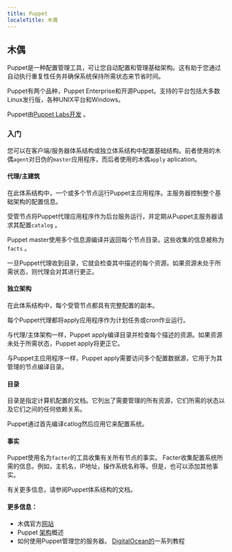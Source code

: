 ```yaml
---
title: Puppet
localeTitle: 木偶
---
```

## 木偶

Puppet是一种配置管理工具，可让您自动配置和管理基础架构。这有助于您通过自动执行重复性任务并确保系统保持所需状态来节省时间。

Puppet有两个品种，Puppet Enterprise和开源Puppet。支持的平台包括大多数Linux发行版，各种UNIX平台和Windows。

Puppet由[Puppet Labs开发](https://puppet.com/company) 。

### 入门

您可以在客户端/服务器体系结构或独立体系结构中配置基础结构。前者使用的木偶`agent`对日伪的`master`应用程序，而后者使用的木偶`apply` aplication。

#### 代理/主建筑

在此体系结构中，一个或多个节点运行Puppet主应用程序。主服务器控制整个基础架构的配置信息。

受管节点将Puppet代理应用程序作为后台服务运行，并定期从Puppet主服务器请求其配置`catalog` 。

Puppet master使用多个信息源编译并返回每个节点目录。这些收集的信息被称为`facts` 。

一旦Puppet代理收到目录，它就会检查其中描述的每个资源。如果资源未处于所需状态，则代理会对其进行更正。

#### 独立架构

在此体系结构中，每个受管节点都具有完整配置的副本。

每个Puppet代理都将apply应用程序作为计划任务或cron作业运行。

与代理/主体架构一样，Puppet apply编译目录并检查每个描述的资源。如果资源未处于所需状态，Puppet apply将更正它。

与Puppet主应用程序一样，Puppet apply需要访问多个配置数据源，它用于为其管理的节点编译目录。

#### 目录

目录是指定计算机配置的文档。它列出了需要管理的所有资源，它们所需的状态以及它们之间的任何依赖关系。

Puppet通过首先编译catlog然后应用它来配置系统。

#### 事实

Puppet使用名为`facter`的工具收集有关所有节点的事实。 Facter收集配置系统所需的信息。例如，主机名，IP地址，操作系统名称等。但是，也可以添加其他事实。

有关更多信息，请参阅Puppet体系结构的文档。

#### 更多信息：

*   木偶官方[网站](https://puppet.com)
*   Puppet [架构](https://puppet.com/docs/puppet/5.3/architecture.html)概述
*   如何使用Puppet管理您的服务器。 [DigitalOcean的](https://www.digitalocean.com/community/tutorial_series/how-to-use-puppet-to-manage-your-servers-2)一系列教程